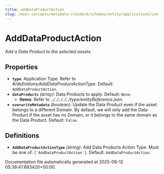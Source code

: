 ```yaml
---
title: addDataProductAction
slug: /main-concepts/metadata-standard/schemas/entity/applications/configuration/external/automator/adddataproductaction
---
```


# AddDataProductAction

*Add a Data Product to the selected assets.*

## Properties

- **`type`**: Application Type. Refer to *#/definitions/AddDataProductActionType*. Default: `AddDataProductAction`.
- **`dataProducts`** *(array)*: Data Products to apply. Default: `None`.
  - **Items**: Refer to *../../../../../type/entityReference.json*.
- **`overwriteMetadata`** *(boolean)*: Update the Data Product even if the asset belongs to a different Domain. By default, we will only add the Data Product if the asset has no Domain, or it belongs to the same domain as the Data Product. Default: `False`.
## Definitions

- **`AddDataProductActionType`** *(string)*: Add Data Products Action Type. Must be one of: `['AddDataProductAction']`. Default: `AddDataProductAction`.


Documentation file automatically generated at 2025-08-12 05:39:47.683420+00:00.
